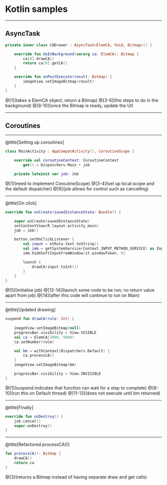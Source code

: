 # Kotlin samples

---

## AsyncTask

```kotlin
private inner class CADrawer : AsyncTask<ElemCA, Void, Bitmap>() {

    override fun doInBackground(vararg ca: ElemCA): Bitmap {
        ca[0].drawCA()
        return ca[0].getCA()
    }

    override fun onPostExecute(result: Bitmap) {
        imageView.setImageBitmap(result)
    }
}
```

@[1](takes a ElemCA object, return a Bitmap)
@[3-6](the steps to do in the background)
@[8-10](once the Bitmap is ready, update the UI)


---
## Coroutines

---
@title[Setting up coroutines]

```kotlin
class MainActivity : AppCompatActivity(), CoroutineScope {

    override val coroutineContext: CoroutineContext
        get() = Dispatchers.Main + job

    private lateinit var job: Job
```
    
@[1](need to implement CoroutineScope)
@[3-4](set up local scope and the default dispatcher)
@[6](job allows for control such as cancelling)


---
@title[On click]

```kotlin
override fun onCreate(savedInstanceState: Bundle?) {

    super.onCreate(savedInstanceState)
    setContentView(R.layout.activity_main)
    job = Job()

    button.setOnClickListener {
        val input = etRule.text.toString()
        val imm = getSystemService(Context.INPUT_METHOD_SERVICE) as InputMethodManager
        imm.hideSoftInputFromWindow(it.windowToken, 0)

        launch {
            drawCA(input.toInt())
        }
    }
}
```
    
@[5](initialise job)
@[12-14](launch some code to be run; no return value apart from job)
@[14](after this code will continue to run on Main)



---
@title[Updated drawing]

```kotlin
suspend fun drawCA(rule: Int) {
    
    imageView.setImageBitmap(null)
    progressBar.visibility = View.VISIBLE
    val ca = ElemCA(2000, 5000)
    ca.setNumber(rule)

    val bm = withContext(Dispatchers.Default) { 
        ca.processCA() 
    }
    imageView.setImageBitmap(bm)

    progressBar.visibility = View.INVISIBLE
}
```
    
@[1](suspend indicates that function can wait for a step to complete)
@[8-10](run this on Default thread)
@[11-13](does not execute until bm returned)


---
@title[Finally]

```kotlin
override fun onDestroy() {
    job.cancel()
    super.onDestroy()
}
````

---
@title[Refactored processCA()]

```kotlin
fun processCA(): Bitmap {
    drawCA()
    return ca
}
````
@[3](returns a Bitmap instead of having separate draw and get calls)

